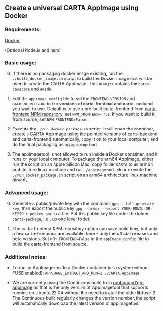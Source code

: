## Create a universal CARTA AppImage using Docker

### Requirements:

[Docker](https://www.docker.com/)

(Optional [Node.js](https://nodejs.org/) and npm)

### Basic usage:

0. If there is no packaging docker image existing, run the `./build_docker_image.sh` script to build the Docker image that will be used to create the CARTA AppImage. This image contains the `carta-casacore` and `emsdk`.

1. Edit the `appimage_config` file to set the `FRONTEND_VERSION` and `BACKEND_VERSION` to the versions of carta-frontend and carta-backend you want to use. Default is to use a pre-built carta-frontend from [carta-frontend NPM repository](https://www.npmjs.com/package/carta-frontend), set `NPM_FRONTEND=True`. If you want to build it from source, set `NPM_FRONTEND=False`.

2. Execute the `./run_docker_package.sh` script. It will open the container, create a CARTA AppImage using the pointed versions of carta-backend and carta-frontend automatically, copy it on to your local computer, and do the final packaging using `appimagetool`.

3. The appimagetool is not allowed to run inside a Docker container, and it runs on your local computer. To package the arm64 AppImage, either run the script on an Apple Silicon Mac, copy folder `CARTA` to an arm64 architecture linux machine and run `./appimagetool.sh` or execute the `./run_docker_package.sh` script on an arm64 architecture linux machine directly.

### Advanced usage:

0. Generate a public/private key with the command `gpg --full-generate-key`, then export the public key `gpg --armor --export YOUR-EMAIL-OR-KEYID > pubkey.asc` to a file. Put this public key file under the folder `carta-package`, i.e., up one level folder.

1. The carta-frontend NPM repository option can save build time, but only a few carta-frontends are available there - only the official releases and beta versions. Set `NPM_FRONTEND=False` in the `appImage_config` file to build the carta-frontend from source.

### Additional notes:

- To run an AppImage inside a Docker container (or a system without FUSE enabled): `APPIMAGE_EXTRACT_AND_RUN=1 ./CARTA.AppImage`

- We are currently using the Continuous build from [probonopd/go-appimage](https://github.com/probonopd/go-appimage) as that is the only version of 
Appimagetool that supports running on Ubuntu 22.04 without the need to install the older libfuse-2. The Continuous build regularly changes the version 
number, the script will automatically download the latest version of appimagetool.
